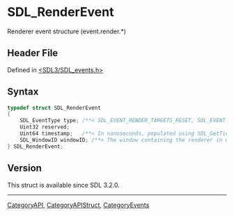 # SDL_RenderEvent

Renderer event structure (event.render.*)

## Header File

Defined in [<SDL3/SDL_events.h>](https://github.com/libsdl-org/SDL/blob/main/include/SDL3/SDL_events.h)

## Syntax

```c
typedef struct SDL_RenderEvent
{
    SDL_EventType type; /**< SDL_EVENT_RENDER_TARGETS_RESET, SDL_EVENT_RENDER_DEVICE_RESET, SDL_EVENT_RENDER_DEVICE_LOST */
    Uint32 reserved;
    Uint64 timestamp;   /**< In nanoseconds, populated using SDL_GetTicksNS() */
    SDL_WindowID windowID; /**< The window containing the renderer in question. */
} SDL_RenderEvent;
```

## Version

This struct is available since SDL 3.2.0.





----
[CategoryAPI](CategoryAPI), [CategoryAPIStruct](CategoryAPIStruct), [CategoryEvents](CategoryEvents)


